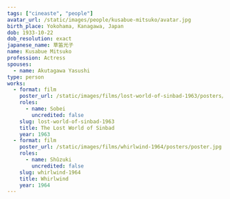 ```yaml
---
tags: ["cineaste", "people"]
avatar_url: /static/images/people/kusabue-mitsuko/avatar.jpg
birth_place: Yokohama, Kanagawa, Japan
dob: 1933-10-22
dob_resolution: exact
japanese_name: 草笛光子
name: Kusabue Mitsuko
profession: Actress
spouses:
  - name: Akutagawa Yasushi
type: person
works:
  - format: film
    poster_url: /static/images/films/lost-world-of-sinbad-1963/posters/poster.jpg
    roles:
      - name: Sobei
        uncredited: false
    slug: lost-world-of-sinbad-1963
    title: The Lost World of Sinbad
    year: 1963
  - format: film
    poster_url: /static/images/films/whirlwind-1964/posters/poster.jpg
    roles:
      - name: Shûzuki
        uncredited: false
    slug: whirlwind-1964
    title: Whirlwind
    year: 1964
---
```

